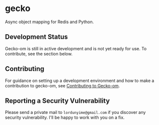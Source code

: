 # gecko
Async object mapping for Redis and Python.

## Development Status

Gecko-om is still in active development and is not yet ready for use. To contribute, see the section below.

## Contributing

For guidance on setting up a development environment and how to make a
contribution to gecko-om, see
[Contributing to Gecko-om](CONTRIBUTING.md).


## Reporting a Security Vulnerability

Please send a private mail to `lordunyime@gmail.com` if you discover any security vulnerability. I'll be happy to work with you on a fix.